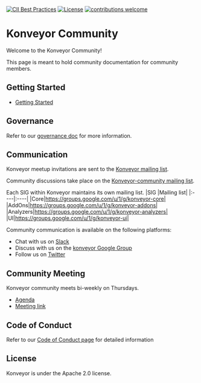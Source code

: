 [![CII Best Practices](https://bestpractices.coreinfrastructure.org/projects/6384/badge)](https://bestpractices.coreinfrastructure.org/projects/6384) [![License](http://img.shields.io/:license-apache-blue.svg)](http://www.apache.org/licenses/LICENSE-2.0.html) [![contributions welcome](https://img.shields.io/badge/contributions-welcome-brightgreen.svg?style=flat)](https://github.com/konveyor/community/pulls)

# Konveyor Community

Welcome to the Konveyor Community!

This page is meant to hold community documentation for community members.

## Getting Started
* [Getting Started](gsg.md)

## Governance
Refer to our [governance doc](governance.md) for more information.

## Communication
Konveyor meetup invitations are sent to the [Konveyor mailing list](https://groups.google.com/g/konveyorio).

Community discussions take place on the [Konveyor-community mailing list](https://groups.google.com/g/konveyor-community).

Each SIG within Konveyor maintains its own mailing list. 
|SIG |Mailing list|
|:----|:----|
|Core|https://groups.google.com/u/1/g/konveyor-core|
|AddOns|https://groups.google.com/u/1/g/konveyor-addons|
|Analyzers|https://groups.google.com/u/1/g/konveyor-analyzers|
|UI|https://groups.google.com/u/1/g/konveyor-ui|
 

 Community communication is available on the following platforms:
 * Chat with us on [Slack](https://kubernetes.slack.com/archives/CR85S82A2)
 * Discuss with us on the [konveyor Google Group](https://groups.google.com/g/konveyorio)
 * Follow us on [Twitter](https://twitter.com/Konveyor_io)
 
## Community Meeting

Konveyor community meets bi-weekly on Thursdays.
* [Agenda](https://docs.google.com/document/d/18vsvW8aO1iJqCXUCi-X2_PjfzuSVE5Ue3vgxlTYl10g/edit)
* [Meeting link](https://meet.google.com/jmn-poqi-evw)

## Code of Conduct
Refer to our [Code of Conduct page](https://github.com/konveyor/community/blob/main/CODE_OF_CONDUCT.md) for detailed information

## License

Konveyor is under the Apache 2.0 license.
